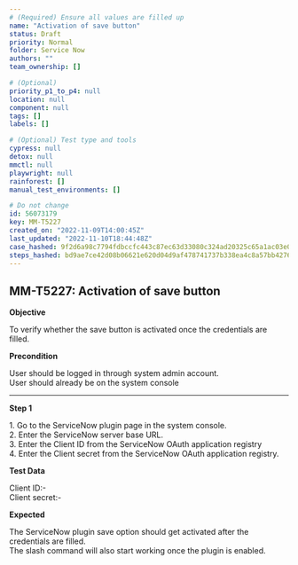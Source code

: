```yaml
---
# (Required) Ensure all values are filled up
name: "Activation of save button"
status: Draft
priority: Normal
folder: Service Now
authors: ""
team_ownership: []

# (Optional)
priority_p1_to_p4: null
location: null
component: null
tags: []
labels: []

# (Optional) Test type and tools
cypress: null
detox: null
mmctl: null
playwright: null
rainforest: []
manual_test_environments: []

# Do not change
id: 56073179
key: MM-T5227
created_on: "2022-11-09T14:00:45Z"
last_updated: "2022-11-10T18:44:48Z"
case_hashed: 9f2d6a98c7794fdbccfc443c87ec63d33080c324ad20325c65a1ac03e04e2922a34d1d8b1219de07521d2f8256707be8
steps_hashed: bd9ae7ce42d08b06621e620d04d9af478741737b338ea4c8a57bb427633b7095a1728a83f12b537c286d3758ed3e2a3d
---
```


<!-- (Auto-generated) Based on frontmatter's "key" and "name" -->

## MM-T5227: Activation of save button

**Objective**

To verify whether the save button is activated once the credentials are filled.

**Precondition**

User should be logged in through system admin account.\
User should already be on the system console

---

**Step 1**

1\. Go to the ServiceNow plugin page in the system console.\
2\. Enter the ServiceNow server base URL.\
3\. Enter the Client ID from the ServiceNow OAuth application registry\
4\. Enter the Client secret from the ServiceNow OAuth application registry.

**Test Data**

Client ID:-\
Client secret:-

**Expected**

The ServiceNow plugin save option should get activated after the credentials are filled.\
The slash command will also start working once the plugin is enabled.
